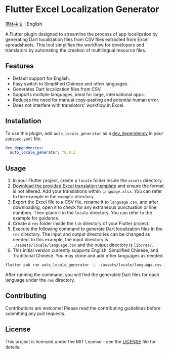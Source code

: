 # Flutter Excel Localization Generator

[简体中文](README.zh-CN.md) | English

A Flutter plugin designed to streamline the process of app localization by generating Dart localization files from CSV files extracted from Excel spreadsheets. This tool simplifies the workflow for developers and translators by automating the creation of multilingual resource files.

## Features

- Default support for English.
- Easy switch to Simplified Chinese and other languages.
- Generates Dart localization files from CSV.
- Supports multiple languages, ideal for large, international apps.
- Reduces the need for manual copy-pasting and potential human error.
- Does not interfere with translators' workflow in Excel.

## Installation

To use this plugin, add `auto_locale_generator` as a [dev_dependency](https://dart.dev/tools/pub/dependencies#dev-dependencies) in your `pubspec.yaml` file.

```yaml
dev_dependencies:
  auto_locale_generator: ^0.0.2
```

## Usage

1. In your Flutter project, create a `locale` folder inside the `assets` directory.
2. [Download the provided Excel translation template](example/assets/locale/language.xlsx) and ensure the format is not altered. Add your translations within `language.xlsx`. You can refer to the example in the `example` directory.
3. Export the Excel file to a CSV file, rename it to `language.csv`, and after downloading, open it to check for any extraneous punctuation or line numbers. Then place it in the `locale` directory. You can refer to the example for guidance.
4. Create a `res` folder inside the `lib` directory of your Flutter project.
5. Execute the following command to generate Dart localization files in the `res` directory. The input and output directories can be changed as needed. In this example, the input directory is `./assets/locale/language.csv` and the output directory is `lib/res/`.
6. This initial version currently supports English, Simplified Chinese, and Traditional Chinese. You may clone and add other languages as needed.

```sh
flutter pub run auto_locale_generator -i ./assets/locale/language.csv -o lib/res/ -r
```

After running the command, you will find the generated Dart files for each language under the `res` directory.

## Contributing

Contributions are welcome! Please read the contributing guidelines before submitting any pull requests.

## License

This project is licensed under the MIT License - see the [LICENSE](LICENSE) file for details.
